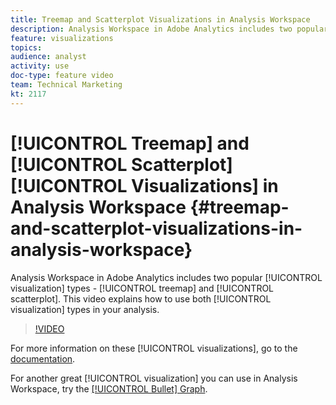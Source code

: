 ```yaml
---
title: Treemap and Scatterplot Visualizations in Analysis Workspace
description: Analysis Workspace in Adobe Analytics includes two popular visualization types - treemap and scatterplot. This video explains how to use both visualization types in your analysis.
feature: visualizations
topics: 
audience: analyst
activity: use
doc-type: feature video
team: Technical Marketing
kt: 2117
---
```


# [!UICONTROL Treemap] and [!UICONTROL Scatterplot] [!UICONTROL Visualizations] in Analysis Workspace {#treemap-and-scatterplot-visualizations-in-analysis-workspace}

Analysis Workspace in Adobe Analytics includes two popular [!UICONTROL visualization] types - [!UICONTROL treemap] and [!UICONTROL scatterplot]. This video explains how to use both [!UICONTROL visualization] types in your analysis.

>[!VIDEO](https://video.tv.adobe.com/v/23988/?quality=12)

For more information on these [!UICONTROL visualizations], go to the [documentation](https://marketing.adobe.com/resources/help/en_US/analytics/analysis-workspace/treemap.html).

For another great [!UICONTROL visualization] you can use in Analysis Workspace, try the [[!UICONTROL Bullet] Graph](https://helpx.adobe.com/analytics/kt/using/bullet-graph-viz-analysis-workspace-feature-video-use.html).
